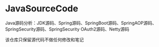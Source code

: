 # JavaSourceCode
Java源码分析：JDK源码、Spring源码、SpringBoot源码、SpringAOP源码、SpringSecurity源码、SpringSecurity OAuth2源码、Netty源码

该仓库只保留源代码不做任何修改和笔记

